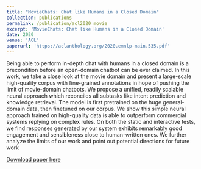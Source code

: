 ```yaml
---
title: "MovieChats: Chat like Humans in a Closed Domain"
collection: publications
permalink: /publication/acl2020_movie
excerpt: 'MovieChats: Chat like Humans in a Closed Domain'
date: 2020
venue: 'ACL'
paperurl: 'https://aclanthology.org/2020.emnlp-main.535.pdf'
---
```

Being able to perform in-depth chat with humans in a closed domain is a precondition before an open-domain chatbot can be ever claimed. In this work, we take a close look at the movie domain and present a large-scale high-quality corpus with fine-grained annotations in hope of pushing the limit of movie-domain chatbots. We propose a unified, readily scalable neural approach which reconciles all subtasks like intent prediction and knowledge retrieval. The model is first pretrained on the huge general-domain data, then finetuned on our corpus. We show this simple neural approach trained on high-quality data is able to outperform commercial systems replying on complex rules. On both the static and interactive tests, we find responses generated by our system exhibits remarkably good engagement and sensibleness close to human-written ones. We further analyze the limits of our work and point out potential directions for future work

[Download paper here](https://aclanthology.org/2020.emnlp-main.535.pdf)
